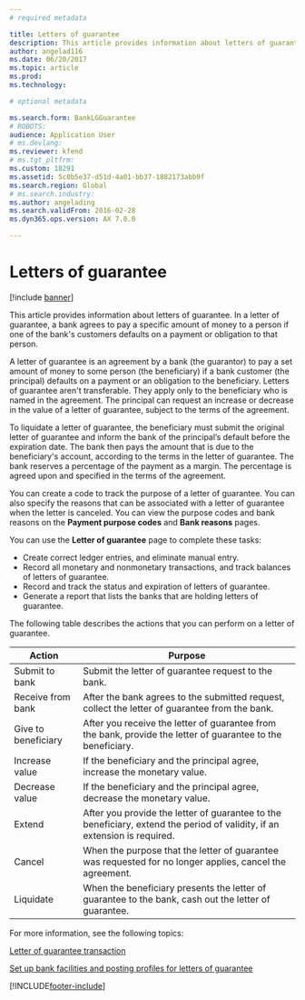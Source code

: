 ```yaml
---
# required metadata

title: Letters of guarantee
description: This article provides information about letters of guarantee. In a letter of guarantee, a bank agrees to pay a specific amount of money to a person if one of the bank's customers defaults on a payment or obligation to that person. 
author: angelad116
ms.date: 06/20/2017
ms.topic: article
ms.prod: 
ms.technology: 

# optional metadata

ms.search.form: BankLGGuarantee
# ROBOTS: 
audience: Application User
# ms.devlang: 
ms.reviewer: kfend
# ms.tgt_pltfrm: 
ms.custom: 18291
ms.assetid: 5c0b5e37-d51d-4a01-bb37-1882173abb9f
ms.search.region: Global
# ms.search.industry: 
ms.author: angelading
ms.search.validFrom: 2016-02-28
ms.dyn365.ops.version: AX 7.0.0

---
```


# Letters of guarantee

[!include [banner](../includes/banner.md)]

This article provides information about letters of guarantee. In a letter of guarantee, a bank agrees to pay a specific amount of money to a person if one of the bank's customers defaults on a payment or obligation to that person. 

A letter of guarantee is an agreement by a bank (the guarantor) to pay a set amount of money to some person (the beneficiary) if a bank customer (the principal) defaults on a payment or an obligation to the beneficiary. Letters of guarantee aren't transferable. They apply only to the beneficiary who is named in the agreement. The principal can request an increase or decrease in the value of a letter of guarantee, subject to the terms of the agreement. 

To liquidate a letter of guarantee, the beneficiary must submit the original letter of guarantee and inform the bank of the principal’s default before the expiration date. The bank then pays the amount that is due to the beneficiary's account, according to the terms in the letter of guarantee. The bank reserves a percentage of the payment as a margin. The percentage is agreed upon and specified in the terms of the agreement. 

You can create a code to track the purpose of a letter of guarantee. You can also specify the reasons that can be associated with a letter of guarantee when the letter is canceled. You can view the purpose codes and bank reasons on the **Payment purpose codes** and **Bank reasons** pages. 

You can use the **Letter of guarantee** page to complete these tasks:

-   Create correct ledger entries, and eliminate manual entry.
-   Record all monetary and nonmonetary transactions, and track balances of letters of guarantee.
-   Record and track the status and expiration of letters of guarantee.
-   Generate a report that lists the banks that are holding letters of guarantee.

The following table describes the actions that you can perform on a letter of guarantee.

| Action              | Purpose                                                                                                                   |
|---------------------|---------------------------------------------------------------------------------------------------------------------------|
| Submit to bank      | Submit the letter of guarantee request to the bank.                                                                       |
| Receive from bank   | After the bank agrees to the submitted request, collect the letter of guarantee from the bank.                            |
| Give to beneficiary | After you receive the letter of guarantee from the bank, provide the letter of guarantee to the beneficiary.              |
| Increase value      | If the beneficiary and the principal agree, increase the monetary value.                                                  |
| Decrease value      | If the beneficiary and the principal agree, decrease the monetary value.                                                  |
| Extend              | After you provide the letter of guarantee to the beneficiary, extend the period of validity, if an extension is required. |
| Cancel              | When the purpose that the letter of guarantee was requested for no longer applies, cancel the agreement.                  |
| Liquidate           | When the beneficiary presents the letter of guarantee to the bank, cash out the letter of guarantee.                      |


For more information, see the following topics:

[Letter of guarantee transaction](tasks/letter-guarantee-transaction.md)

[Set up bank facilities and posting profiles for letters of guarantee](tasks/set-up-bank-facilities-posting-profiles.md)




[!INCLUDE[footer-include](../../includes/footer-banner.md)]
